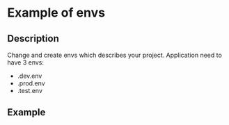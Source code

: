 # Example of envs

## Description

Change and create envs which describes your project. Application need to have 3 envs:

- .dev.env
- .prod.env
- .test.env

## Example

```env

```

